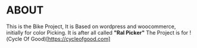 # ABOUT
This is the Bike Project, It is Based on wordpress and woocommerce, initially for color Picking.
It is after all called **"Ral Picker"**
The Project is for !(Cycle Of Good)[https://cycleofgood.com]
